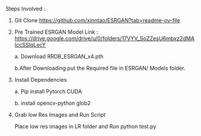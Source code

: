 
Steps Involved : 

1. Git Clone https://github.com/xinntao/ESRGAN?tab=readme-ov-file

2. Pre Trained ESRGAN Model Link : https://drive.google.com/drive/u/0/folders/17VYV_SoZZesU6mbxz2dMAIccSSlqLecY
     
   a. Download RRDB_ESRGAN_x4.pth

   b.After Downloading put the Required file in ESRGAN/ Models folder.

4. Install Dependencies

     a. Pip install Pytorch CUDA

     b. install opencv-python glob2

5. Grab low Res Images and Run Script

     Place low res images in LR folder and Run python test.py
